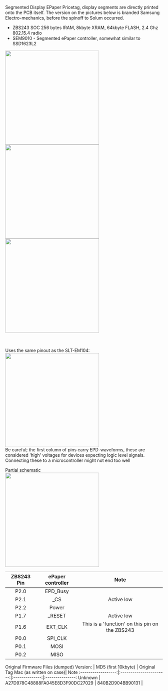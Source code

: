 Segmented Display EPaper Pricetag, display segments are directly printed onto the PCB itself. The version on the pictures below is branded Samsung Electro-mechanics, before the spinoff to Solum occurred.

* ZBS243 SOC 256 bytes IRAM, 8kbyte XRAM, 64kbyte FLASH, 2.4 Ghz 802.15.4 radio
* SEM9010 - Segmented ePaper controller, somewhat similar to SSD1623L2

<img width="300" src="https://github.com/jjwbruijn/OpenEPaperLink/assets/2544995/ca02f6a4-e093-40b7-a100-c2c00232e5e4">
<img width="300" src="https://github.com/jjwbruijn/OpenEPaperLink/assets/2544995/0d0849e1-1af5-4ba4-98eb-50f3c23d68ad">
<img width="300" src="https://github.com/jjwbruijn/OpenEPaperLink/assets/2544995/4ee24675-eb0a-4522-b41d-06e71d6519da">





<br/><br/>Uses the same pinout as the SLT-EM104:<br/>
<img width="300" src="https://user-images.githubusercontent.com/2544995/227795256-bb5df6d6-abe5-4b94-9b4d-4931053de64a.png"><br/>
Be careful; the first column of pins carry EPD-waveforms, these are considered 'high' voltages for devices expecting logic level signals. Connecting these to a microcontroller might not end too well


Partial schematic<br/>
<img width="300" src="https://github.com/jjwbruijn/OpenEPaperLink/assets/2544995/63a2dea7-dcb6-4c13-bd82-4802888561e0"><br/>

ZBS243 Pin                       |ePaper controller        | Note             
:-------------------------:|:-------------------------:|:-------------------------:
P2.0 | EPD_Busy 
P2.1 | _CS | Active low
P2.2 | Power 
P1.7 | _RESET | Active low
P1.6 | EXT_CLK | This is a 'function' on this pin on the ZBS243
P0.0 | SPI_CLK
P0.1 | MOSI
P0.2 | MISO 

Original Firmware Files (dumped)
Version:           | MD5 (first 10kbyte) | Original Tag Mac (as written on case)| Note
:------------------:|:-----------------------:|:--------------:|:---------------:
Unknown | A27D978C48888FA045E8D3F90DC27029 | 840B2D904BB90131 | 
